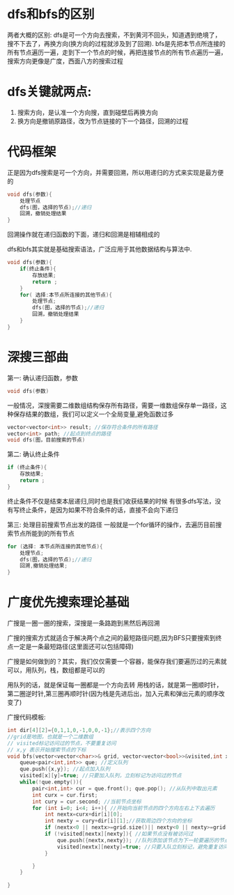 # dfs和bfs的区别
两者大概的区别:
dfs是可一个方向去搜索，不到黄河不回头，知道遇到绝境了，搜不下去了，再换方向(换方向的过程就涉及到了回溯).
bfs是先把本节点所连接的所有节点遍历一遍，走到下一个节点的时候，再把连接节点的所有节点遍历一遍，搜索方向更像是广度，西面八方的搜索过程


# dfs关键就两点:
1. 搜索方向，是认准一个方向搜，直到碰壁后再换方向
2. 换方向是撤销原路径，改为节点链接的下一个路径，回溯的过程


# 代码框架
正是因为dfs搜索是可一个方向，并需要回溯，所以用递归的方式来实现是最方便的
```C++
void dfs(参数){
    处理节点
    dfs(图，选择的节点);//递归
    回溯，撤销处理结果
}
```
回溯操作就在递归函数的下面，递归和回溯是相辅相成的

dfs和bfs其实就是基础搜索语法，广泛应用于其他数据结构与算法中.
```c++
void dfs(参数){
    if(终止条件){
        存放结果;
        return ;
    }
    for( 选择:本节点所连接的其他节点){
        处理节点;
        dfs(图，选择的节点);//递归
        回溯，撤销处理结果
    }
}
```

# 深搜三部曲
第一:
确认递归函数，参数
```c++
void dfs(参数)
```
一般情况，深搜需要二维数组结构保存所有路径，需要一维数组保存单一路径，这种保存结果的数组，我们可以定义一个全局变量,避免函数过多
```c++
vector<vector<int>> result; //保存符合条件的所有路径
vector<int> path; //起点到终点的路径
void dfs(图，目前搜索的节点)
```
第二:
确认终止条件
```c++
if (终止条件){
    存放结果;
    return ;
}
```
终止条件不仅是结束本层递归,同时也是我们收获结果的时候
有很多dfs写法，没有写终止条件，是因为如果不符合条件的话，直接不会向下递归

第三:
处理目前搜索节点出发的路径
一般就是一个for循环的操作，去遍历目前搜索节点所能到的所有节点
```C++
for (选择: 本节点所连接的其他节点){
    处理节点;
    dfs(图，选择的节点);//递归
    回溯,撤销处理结果;
}
```



# 广度优先搜索理论基础
广搜是一圈一圈的搜索，深搜是一条路跑到黑然后再回溯

广搜的搜索方式就适合于解决两个点之间的最短路径问题,因为BFS只要搜索到终点一定是一条最短路径(这里面还可以包括障碍)


广搜是如何做到的？其实，我们仅仅需要一个容器，能保存我们要遍历过的元素就可以，用队列，栈，数组都是可以的

用队列的话，就是保证每一圈都是一个方向去转
用栈的话，就是第一圈顺时针，第二圈逆时针,第三圈再顺时针(因为栈是先进后出，加入元素和弹出元素的顺序改变了)


广搜代码模板:
```c++
int dir[4][2]={0,1,1,0,-1,0,0,-1};//表示四个方向
//grid是地图，也就是一个二维数组
// visited标记访问过的节点，不要重复访问
// x,y 表示开始搜索节点的下标
void bfs(vector<vector<char>>& grid, vector<vector<bool>>&visited,int x,int y){
    queue<pair<int,int>> que; //定义队列
    que.push({x,y}); //起点加入队列
    visited[x][y]=true; //只要加入队列，立刻标记为访问过的节点
    while(!que.empty()){
        pair<int,int> cur = que.front(); que.pop(); //从队列中取出元素
        int curx = cur.first; 
        int cury = cur.second; //当前节点坐标
        for (int i=0; i<4; i++){ //开始向当前节点的四个方向左右上下去遍历
            int nextx=curx+dir[i][0];
            int nexty = cury+dir[i][1];//获取周边四个方向的坐标
            if (nextx<0 || nextx>=grid.size()|| nexty<0 || nexty>=grid[0].size())  continue;
            if (!visited[nextx][nexty]){ //如果节点没有被访问过
                que.push({nextx,nexty}); //队列添加该节点为下一轮要遍历的节点
                visited[nextx][nexty]=true; //只要入队立刻标记，避免重复访问
            }

        }
    }
    
}
```

